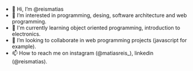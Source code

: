 - 👋 Hi, I’m @reismatias
- 👀 I’m interested in programming, desing, software architecture and web programming.
- 🌱 I'm currently learning object oriented programming, introduction to electronics.
- 💞️ I’m looking to collaborate in web programming projects (javascript for example).
- 📫 How to reach me on instagram (@matiasreis_), linkedin (@reismatias).

<!---
reismatias/reismatias is a ✨ special ✨ repository because its `README.md` (this file) appears on your GitHub profile.
You can click the Preview link to take a look at your changes.
--->
